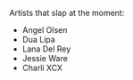 Artists that slap at the moment:
* Angel Olsen
* Dua Lipa
* Lana Del Rey
* Jessie Ware
* Charli XCX
